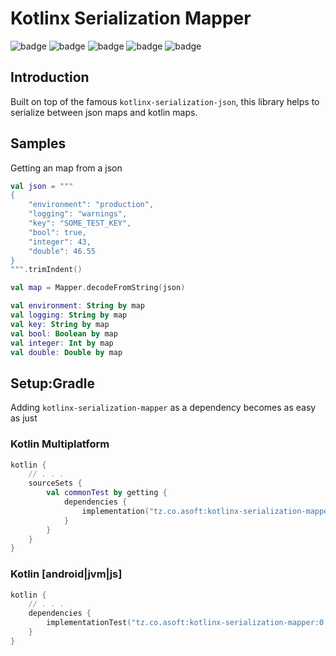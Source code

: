 # Kotlinx Serialization Mapper

![badge][badge-maven] ![badge][badge-mpp] ![badge][badge-android] ![badge][badge-js] ![badge][badge-jvm]

## Introduction

Built on top of the famous `kotlinx-serialization-json`, this library helps to serialize between json maps and kotlin
maps.

## Samples

Getting an map from a json

```kotlin
val json = """
{
    "environment": "production",
    "logging": "warnings",
    "key": "SOME_TEST_KEY",
    "bool": true,
    "integer": 43,
    "double": 46.55
}
""".trimIndent()

val map = Mapper.decodeFromString(json)

val environment: String by map
val logging: String by map
val key: String by map
val bool: Boolean by map
val integer: Int by map
val double: Double by map
```

## Setup:Gradle

Adding `kotlinx-serialization-mapper` as a dependency becomes as easy as just

### Kotlin Multiplatform

```kotlin
kotlin {
    // . . .
    sourceSets {
        val commonTest by getting {
            dependencies {
                implementation("tz.co.asoft:kotlinx-serialization-mapper:+") // please use the latest version possible
            }
        }
    }
}
```

### Kotlin [android|jvm|js]

```kotlin
kotlin {
    // . . .
    dependencies {
        implementationTest("tz.co.asoft:kotlinx-serialization-mapper:0.0.60")
    }
}
```

[badge-maven]: https://img.shields.io/maven-central/v/tz.co.asoft/kotlinx-serialization-mapper/0.0.60?style=flat

[badge-mpp]: https://img.shields.io/badge/kotlin-multiplatform-blue?style=flat

[badge-android]: http://img.shields.io/badge/platform-android-brightgreen.svg?style=flat

[badge-js]: http://img.shields.io/badge/platform-js-yellow.svg?style=flat

[badge-jvm]: http://img.shields.io/badge/platform-jvm-orange.svg?style=flat
